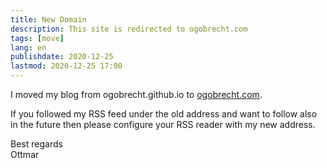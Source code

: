 ```yaml
---
title: New Domain
description: This site is redirected to ogobrecht.com
tags: [move]
lang: en
publishdate: 2020-12-25
lastmod: 2020-12-25 17:00
---
```


I moved my blog from ogobrecht.github.io to [ogobrecht.com](https://ogobrecht.com).

If you followed my RSS feed under the old address and want to follow also in the future then please configure your RSS reader with my new address.

Best regards<br>
Ottmar
